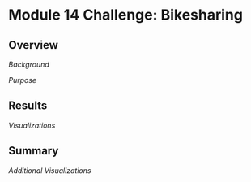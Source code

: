 # Module 14 Challenge: Bikesharing

## Overview

*Background*

*Purpose*

## Results

*Visualizations*

## Summary

*Additional Visualizations*
